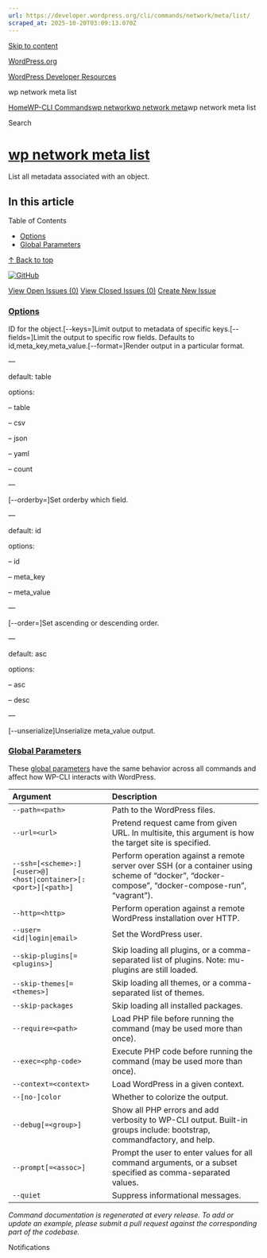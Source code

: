 ```yaml
---
url: https://developer.wordpress.org/cli/commands/network/meta/list/
scraped_at: 2025-10-20T03:09:13.070Z
---
```


[Skip to content](https://developer.wordpress.org/cli/commands/network/meta/list/#wp--skip-link--target)

[WordPress.org](https://wordpress.org/)

[WordPress Developer Resources](https://developer.wordpress.org/)

wp network meta list


[Home](https://developer.wordpress.org/)[WP-CLI Commands](https://developer.wordpress.org/cli/commands/)[wp network](https://developer.wordpress.org/cli/commands/network/)[wp network meta](https://developer.wordpress.org/cli/commands/network/meta/)wp network meta list

Search

# [wp network meta list](https://developer.wordpress.org/cli/commands/network/meta/list/)

List all metadata associated with an object.

## In this article

Table of Contents

- [Options](https://developer.wordpress.org/cli/commands/network/meta/list/#options)
- [Global Parameters](https://developer.wordpress.org/cli/commands/network/meta/list/#global-parameters)

[↑ Back to top](https://developer.wordpress.org/cli/commands/network/meta/list/#wp--skip-link--target)

[![GitHub](https://make.wordpress.org/cli/wp-content/plugins/wporg-cli/assets/images/github-mark.svg)](https://github.com/wp-cli/entity-command)

[View Open Issues (0)](https://github.com/login?return_to=%2Fissues%3Fq%3Dlabel%3Acommand%3Anetwork-meta-list+sort%3Aupdated-desc+org%3Awp-cli+is%3Aopen) [View Closed Issues (0)](https://github.com/login?return_to=%2Fissues%3Fq%3Dlabel%3Acommand%3Anetwork-meta-list+sort%3Aupdated-desc+org%3Awp-cli+is%3Aclosed) [Create New Issue](https://github.com/wp-cli/entity-command/issues/new)

### [Options](https://developer.wordpress.org/cli/commands/network/meta/list/\#options)

<id>ID for the object.\[--keys=<keys>\]Limit output to metadata of specific keys.\[--fields=<fields>\]Limit the output to specific row fields. Defaults to id,meta\_key,meta\_value.\[--format=<format>\]Render output in a particular format.

—

default: table

options:

– table

– csv

– json

– yaml

– count

—

\[--orderby=<fields>\]Set orderby which field.

—

default: id

options:

– id

– meta\_key

– meta\_value

—

\[--order=<order>\]Set ascending or descending order.

—

default: asc

options:

– asc

– desc

—

\[--unserialize\]Unserialize meta\_value output.

### [Global Parameters](https://developer.wordpress.org/cli/commands/network/meta/list/\#global-parameters)

These [global parameters](https://make.wordpress.org/cli/handbook/config/) have the same behavior across all commands and affect how WP-CLI interacts with WordPress.

| **Argument** | **Description** |
| :-- | :-- |
| `--path=<path>` | Path to the WordPress files. |
| `--url=<url>` | Pretend request came from given URL. In multisite, this argument is how the target site is specified. |
| `--ssh=[<scheme>:][<user>@]<host\|container>[:<port>][<path>]` | Perform operation against a remote server over SSH (or a container using scheme of “docker”, “docker-compose”, “docker-compose-run”, “vagrant”). |
| `--http=<http>` | Perform operation against a remote WordPress installation over HTTP. |
| `--user=<id\|login\|email>` | Set the WordPress user. |
| `--skip-plugins[=<plugins>]` | Skip loading all plugins, or a comma-separated list of plugins. Note: mu-plugins are still loaded. |
| `--skip-themes[=<themes>]` | Skip loading all themes, or a comma-separated list of themes. |
| `--skip-packages` | Skip loading all installed packages. |
| `--require=<path>` | Load PHP file before running the command (may be used more than once). |
| `--exec=<php-code>` | Execute PHP code before running the command (may be used more than once). |
| `--context=<context>` | Load WordPress in a given context. |
| `--[no-]color` | Whether to colorize the output. |
| `--debug[=<group>]` | Show all PHP errors and add verbosity to WP-CLI output. Built-in groups include: bootstrap, commandfactory, and help. |
| `--prompt[=<assoc>]` | Prompt the user to enter values for all command arguments, or a subset specified as comma-separated values. |
| `--quiet` | Suppress informational messages. |

_Command documentation is regenerated at every release. To add or update an example, please submit a pull request against the corresponding part of the codebase._

Notifications